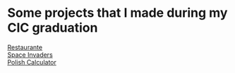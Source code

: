 # Some projects that I made during my CIC graduation

[Restaurante](Restaurante)\
[Space Invaders](Space\_Invaders)\
[Polish Calculator](Polish\_calculator/README.md)


